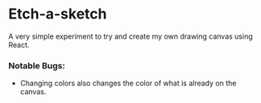 # Etch-a-sketch
A very simple experiment to try and create my own drawing canvas using React.

### Notable Bugs:
- Changing colors also changes the color of what is already on the canvas.
